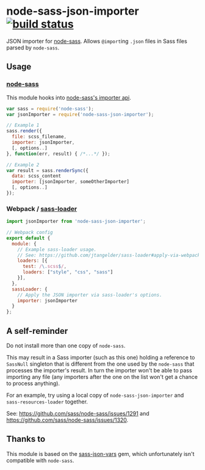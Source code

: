 # node-sass-json-importer [![build status](https://travis-ci.org/Updater/node-sass-json-importer.svg?branch=master)](https://travis-ci.org/Updater/node-sass-json-importer)
JSON importer for [node-sass](https://github.com/sass/node-sass). Allows `@import`ing `.json` files in Sass files parsed by `node-sass`.

## Usage
### [node-sass](https://github.com/sass/node-sass)
This module hooks into [node-sass's importer api](https://github.com/sass/node-sass#importer--v200---experimental).

```javascript
var sass = require('node-sass');
var jsonImporter = require('node-sass-json-importer');

// Example 1
sass.render({
  file: scss_filename,
  importer: jsonImporter,
  [, options..]
}, function(err, result) { /*...*/ });

// Example 2
var result = sass.renderSync({
  data: scss_content
  importer: [jsonImporter, someOtherImporter]
  [, options..]
});
```

### Webpack / [sass-loader](https://github.com/jtangelder/sass-loader)

```javascript
import jsonImporter from 'node-sass-json-importer';

// Webpack config
export default {
  module: {
    // Example sass-loader usage. 
    // See: https://github.com/jtangelder/sass-loader#apply-via-webpack-config
    loaders: [{
      test: /\.scss$/,
      loaders: ["style", "css", "sass"]
    }],
  },
  sassLoader: {
    // Apply the JSON importer via sass-loader's options.
    importer: jsonImporter
  }
};
```

## A self-reminder

Do not install more than one copy of `node-sass`.

This may result in a Sass importer (such as this one) holding a reference to
`SassNull` singleton that is different from the one used by the `node-sass`
that processes the importer's result. In turn the importer won't be able to
pass importing any file (any importers after the one on the list won't get a
chance to process anything).

For an example, try using a local copy of `node-sass-json-importer`
and `sass-resources-loader` together.

See: https://github.com/sass/node-sass/issues/1291 and
https://github.com/sass/node-sass/issues/1320.

## Thanks to
This module is based on the [sass-json-vars](https://github.com/vigetlabs/sass-json-vars) gem, which unfortunately isn't compatible with `node-sass`.
